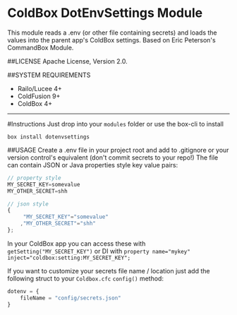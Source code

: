 ColdBox DotEnvSettings Module
==============================
This module reads a .env (or other file containing secrets) and loads the values into the parent app's ColdBox settings. Based on Eric Peterson's CommandBox Module.

##LICENSE
Apache License, Version 2.0.

##SYSTEM REQUIREMENTS
- Railo/Lucee 4+
- ColdFusion 9+
- ColdBox 4+

---

#Instructions
Just drop into your `modules` folder or use the box-cli to install

`box install dotenvsettings`

##USAGE
Create a .env file in your project root and add to .gitignore or your version control's equivalent (don't commit secrets to your repo!) The file can contain JSON or Java properties style key value pairs:


```js
// property style
MY_SECRET_KEY=somevalue
MY_OTHER_SECRET=shh

// json style
{
     "MY_SECRET_KEY"="somevalue"
    ,"MY_OTHER_SECRET"="shh"
};
```

In your ColdBox app you can access these with `getSetting("MY_SECRET_KEY")` or DI with `property name="mykey" inject="coldbox:setting:MY_SECRET_KEY";`

If you want to customize your secrets file name / location just add the following struct to your `Coldbox.cfc` `config()` method:

```js
dotenv = {
    fileName = "config/secrets.json"
}
```